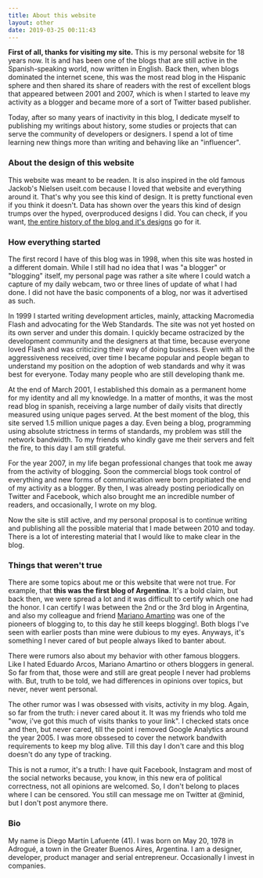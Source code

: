 ```yaml
---
title: About this website
layout: other
date: 2019-03-25 00:11:43
---
```


**First of all, thanks for visiting my site.** This is my personal website for 18 years now. It is and has been one of the blogs that are still active in the Spanish-speaking world, now written in English. Back then, when blogs dominated the internet scene, this was the most read blog in the Hispanic sphere and then shared its share of readers with the rest of excellent blogs that appeared between 2001 and 2007, which is when I started to leave my activity as a blogger and became more of a sort of Twitter based publisher.

Today, after so many years of inactivity in this blog, I dedicate myself to publishing my writings about history, some studies or projects that can serve the community of developers or designers. I spend a lot of time learning new things more than writing and behaving like an "influencer".

### About the design of this website

This website was meant to be readen. It is also inspired in the old famous Jackob's Nielsen useit.com because I loved that website and everything around it. That's why you see this kind of design. It is pretty functional even if you think it doesn't. Data has shown over the years this kind of design trumps over the hyped, overproduced designs I did. You can check, if you want, [the entire history of the blog and it's designs](https://web.archive.org/web/20010901000000*/minid.net) go for it.

### How everything started

The first record I have of this blog was in 1998, when this site was hosted in a different domain. While I still had no idea that I was "a blogger" or "blogging" itself, my personal page was rather a site where I could watch a capture of my daily webcam, two or three lines of update of what I had done. I did not have the basic components of a blog, nor was it advertised as such.

In 1999 I started writing development articles, mainly, attacking Macromedia Flash and advocating for the Web Standards. The site was not yet hosted on its own server and under this domain. I quickly became ostracized by the development community and the designers at that time, because everyone loved Flash and was criticizing their way of doing business. Even with all the aggressiveness received, over time I became popular and people began to understand my position on the adoption of web standards and why it was best for everyone. Today many people who are still developing thank me.

At the end of March 2001, I established this domain as a permanent home for my identity and all my knowledge. In a matter of months, it was the most read blog in spanish, receiving a large number of daily visits that directly measured using unique pages served. At the best moment of the blog, this site served 1.5 million unique pages a day. Even being a blog, programming using absolute strictness in terms of standards, my problem was still the network bandwidth. To my friends who kindly gave me their servers and felt the fire, to this day I am still grateful.

For the year 2007, in my life began professional changes that took me away from the activity of blogging. Soon the commercial blogs took control of everything and new forms of communication were born propitiated the end of my activity as a blogger. By then, I was already posting periodically on Twitter and Facebook, which also brought me an incredible number of readers, and occasionally, I wrote on my blog.

Now the site is still active, and my personal proposal is to continue writing and publishing all the possible material that I made between 2010 and today. There is a lot of interesting material that I would like to make clear in the blog.

### Things that weren't true

There are some topics about me or this website that were not true. For example, that **this was the first blog of Argentina**. It's a bold claim, but back then, we were spread a lot and it was difficult to certify which one had the honor. I can certify I was between the 2nd or the 3rd blog in Argentina, and also my colleague and friend [Mariano Amartino](https://www.uberbin.net/) was one of the pioneers of blogging to, to this day he still keeps blogging!. Both blogs I've seen with earlier posts than mine were dubious to my eyes. Anyways, it's something I never cared of but people always liked to banter about.

There were rumors also about my behavior with other famous bloggers. Like I hated Eduardo Arcos, Mariano Amartino or others bloggers in general. So far from that, those were and still are great people I never had problems with. But, truth to be told, we had differences in opinions over topics, but never, never went personal.

The other rumor was I was obsessed with visits, activity in my blog. Again, so far from the truth: i never cared about it. It was my friends who told me "wow, i've got this much of visits thanks to your link". I checked stats once and then, but never cared, till the point i removed Google Analytics around the year 2005. I was more obssesed to cover the network bandwith requirements to keep my blog alive. Till this day I don't care and this blog doesn't do any type of tracking.

This is not a rumor, it's a truth: I have quit Facebook, Instagram and most of the social networks because, you know, in this new era of political correctness, not all opinions are welcomed. So, I don't belong to places where I can be censored. You still can message me on Twitter at @minid, but I don't post anymore there.

### Bio

My name is Diego Martín Lafuente (41). I was born on May 20, 1978 in Adrogué, a town in the Greater Buenos Aires, Argentina. I am a designer, developer, product manager and serial entrepreneur. Occasionally I invest in companies.